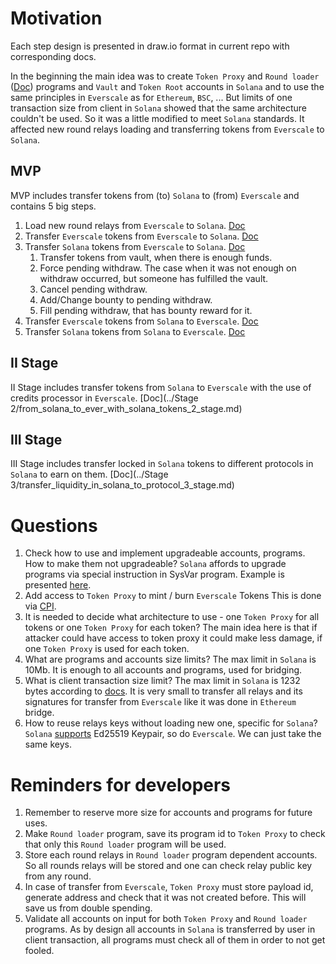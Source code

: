 # Motivation

Each step design is presented in draw.io format in current repo with corresponding docs.

In the beginning the main idea was to create `Token Proxy` and `Round loader` ([Doc](../programs/round_loader.md)) programs and `Vault` and `Token Root` accounts in `Solana` 
and to use the same principles in `Everscale` as for `Ethereum`, `BSC`, ... 
But limits of one transaction size from client in `Solana` showed that the same architecture couldn't be used.
So it was a little modified to meet `Solana` standards. It affected new round relays loading and transferring
tokens from `Everscale` to `Solana`.

## MVP

MVP includes transfer tokens from (to) `Solana` to (from) `Everscale` and contains 5 big steps.

1. Load new round relays from `Everscale` to `Solana`. [Doc](../MVP/relays_round_loading.md)
2. Transfer `Everscale` tokens from `Everscale` to `Solana`. [Doc](../MVP/from_ever_to_solana_with_ever_tokens.md)
3. Transfer `Solana` tokens from `Everscale` to `Solana`. [Doc](../MVP/from_ever_to_solana_with_solana_tokens.md)
   1. Transfer tokens from vault, when there is enough funds.
   2. Force pending withdraw. The case when it was not enough on withdraw occurred, but someone has fulfilled the vault.
   3. Cancel pending withdraw.
   4. Add/Change bounty to pending withdraw.
   5. Fill pending withdraw, that has bounty reward for it.
4. Transfer `Everscale` tokens from `Solana` to `Everscale`. [Doc](../MVP/from_solana_to_ever_with_ever_tokens.md)
5. Transfer `Solana` tokens from `Solana` to `Everscale`. [Doc](../MVP/from_solana_to_ever_with_solana_tokens.md)

## II Stage

II Stage includes transfer tokens from `Solana` to `Everscale` with the use of credits processor in `Everscale`. [Doc](../Stage 2/from_solana_to_ever_with_solana_tokens_2_stage.md)

## III Stage

III Stage includes transfer locked in `Solana` tokens to different protocols in `Solana` to earn on them. [Doc](../Stage 3/transfer_liquidity_in_solana_to_protocol_3_stage.md)

# Questions

1. Check how to use and implement upgradeable accounts, programs. How to make them not upgradeable?
`Solana` affords to upgrade programs via special instruction in SysVar program. Example is presented [here](https://medium.com/coinmonks/solana-internals-part-2-how-is-a-solana-deployed-and-upgraded-d0ae52601b99).
2. Add access to `Token Proxy` to mint / burn `Everscale` Tokens
This is done via [CPI](https://docs.solana.com/developing/programming-model/calling-between-programs).
3. It is needed to decide what architecture to use - one `Token Proxy` for all tokens or one `Token Proxy` for each token?
The main idea here is that if attacker could have access to token proxy it could make less damage, if one `Token Proxy` 
is used for each token.
4. What are programs and accounts size limits?
The max limit in `Solana` is 10Mb. It is enough to all accounts and programs, used for bridging.
5. What is client transaction size limit?
The max limit in `Solana` is 1232 bytes according to [docs](https://docs.solana.com/ru/proposals/transactions-v2). 
It is very small to transfer all relays and its signatures for transfer from `Everscale` like it was done in `Ethereum` bridge.
5. How to reuse relays keys without loading new one, specific for `Solana`?
`Solana` [supports](https://solana-labs.github.io/solana-web3.js/classes/Keypair.html) Ed25519 Keypair, so do `Everscale`. 
We can just take the same keys.

# Reminders for developers

1. Remember to reserve more size for accounts and programs for future uses.
2. Make `Round loader` program, save its program id to `Token Proxy` to check that only this `Round loader` program will be used.
3. Store each round relays in `Round loader` program dependent accounts. So all rounds relays will be stored and one can check relay public key from any round.
4. In case of transfer from `Everscale`, `Token Proxy` must store payload id, generate address and check that it was not created before. This will save us from double spending.
5. Validate all accounts on input for both `Token Proxy` and `Round loader` programs. As by design all accounts in `Solana` is 
transferred by user in client transaction, all programs must check all of them in order to not get fooled.
